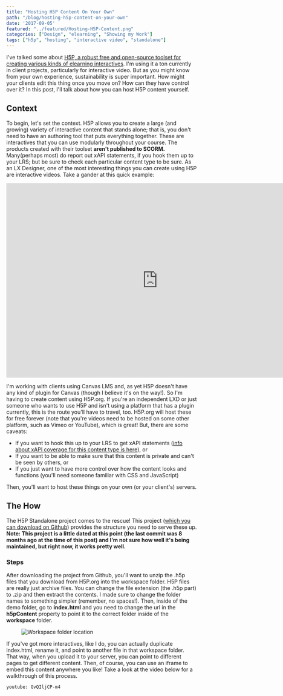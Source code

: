 ```yaml
---
title: "Hosting H5P Content On Your Own"
path: "/blog/hosting-h5p-content-on-your-own"
date: '2017-09-05'
featured: "../featured/Hosting-H5P-Content.png"
categories: ["Design", "elearning", "Showing my Work"]
tags: ["h5p", "hosting", "interactive video", "standalone"]
---
```


I've talked some about [H5P, a robust free and open-source toolset for creating various kinds of elearning interactives](https://h5p.org/). I'm using it a ton currently in client projects, particularly for interactive video. But as you might know from your own experience, sustainability is super important. How might your clients edit this thing once you move on? How can they have control over it? In this post, I'll talk about how you can host H5P content yourself.

## Context

To begin, let's set the context. H5P allows you to create a large (and growing) variety of interactive content that stands alone; that is, you don't need to have an authoring tool that puts everything together. These are interactives that you can use modularly throughout your course. The products created with their toolset **aren't published to SCORM.** Many(perhaps most) do report out xAPI statements, if you hook them up to your LRS; but be sure to check each particular content type to be sure. As an LX Designer, one of the most interesting things you can create using H5P are interactive videos. Take a gander at this quick example:

<iframe src="https://h5p.org/h5p/embed/617" width="800" height="514" frameborder="0" allowfullscreen="allowfullscreen"></iframe>

I'm working with clients using Canvas LMS and, as yet H5P doesn't have any kind of plugin for Canvas (though I believe it's on the way!). So I'm having to create content using H5P.org. If you're an independent LXD or just someone who wants to use H5P and isn't using a platform that has a plugin currently, this is the route you'll have to travel, too. H5P.org will host these for free forever (note that you're videos need to be hosted on some other platform, such as Vimeo or YouTube), which is great! But, there are some caveats:

*   If you want to hook this up to your LRS to get xAPI statements ([info about xAPI coverage for this content type is here](https://h5p.org/node/617/xapi-coverage)), or
*   If you want to be able to make sure that this content is private and can't be seen by others, or
*   If you just want to have more control over how the content looks and functions (you'll need someone familiar with CSS and JavaScript)

Then, you'll want to host these things on your own (or your client's) servers.

## The How

The H5P Standalone project comes to the rescue! This project ([which you can download on Github](https://github.com/tunapanda/h5p-standalone)) provides the structure you need to serve these up. **Note: This project is a little dated at this point (the last commit was 8 months ago at the time of this post) and I'm not sure how well it's being maintained, but right now, it works pretty well.**

### Steps

After downloading the project from Github, you'll want to unzip the .h5p files that you download from H5P.org into the workspace folder. H5P files are really just archive files. You can change the file extension (the .h5p part) to .zip and then extract the contents. I made sure to change the folder names to something simpler (remember, no spaces!). Then, inside of the demo folder, go to **index.html** and you need to change the url in the **h5pContent** property to point it to the correct folder inside of the **workspace** folder.

<figure>
  <img
    sizes="(max-width: 810px) 100vw, 810px"
    srcset="http://res.cloudinary.com/dhdaswa6t/image/upload/f_auto,q_60,w_203/v1530396697/blog/EditH5PStandaloneIndex.png 203w,
            http://res.cloudinary.com/dhdaswa6t/image/upload/f_auto,q_60,w_405/v1530396697/blog/EditH5PStandaloneIndex.png 405w,
            http://res.cloudinary.com/dhdaswa6t/image/upload/f_auto,q_60,w_810/v1530396697/blog/EditH5PStandaloneIndex.png 810w,
            http://res.cloudinary.com/dhdaswa6t/image/upload/f_auto,q_60,w_1215/v1530396697/blog/EditH5PStandaloneIndex.png 1215w"
    src="http://res.cloudinary.com/dhdaswa6t/image/upload/f_auto,q_60,w_810/v1530396697/blog/EditH5PStandaloneIndex.png"
    alt="Workspace folder location" />
</figure>

If you've got more interactives, like I do, you can actually duplicate index.html, rename it, and point to another file in that workspace folder. That way, when you upload it to your server, you can point to different pages to get different content. Then, of course, you can use an iframe to embed this content anywhere you like! Take a look at the video below for a walkthrough of this process.

`youtube: GvQIljCP-m4`
